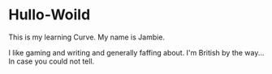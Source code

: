 # Hullo-Woild
This is my learning Curve.
My name is Jambie.

I like gaming and writing and generally faffing about.
I'm British by the way... In case you could not tell.
